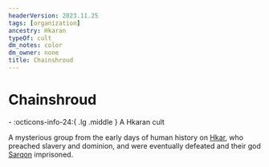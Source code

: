 ```yaml
---
headerVersion: 2023.11.25
tags: [organization]
ancestry: Hkaran
typeOf: cult
dm_notes: color
dm_owner: none
title: Chainshroud
---
```

# Chainshroud
<div class="grid cards ext-narrow-margin ext-one-column" markdown>
-
   :octicons-info-24:{ .lg .middle } A Hkaran cult  
</div>


A mysterious group from the early days of human history on [Hkar](<../history/pre-downfall/hkar.md>), who preached slavery and dominion, and were eventually defeated and their god [Sarqon](<../gods-and-religions/gods/incorporeal-gods/sarqon.md>) imprisoned.